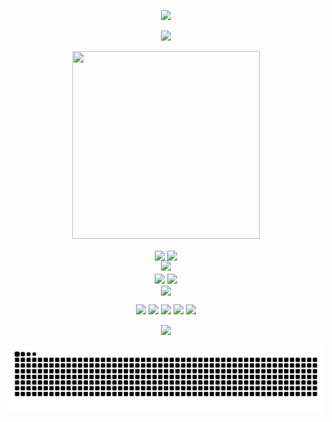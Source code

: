 <!-- https://github.com/kyechan99/capsule-render -->
<p align="center">
<img src="https://capsule-render.vercel.app/api?type=waving&color=timeGradient&height=300&&section=header&text=HI%20THERE!&fontSize=90&fontAlign=50&fontAlignY=30&desc=I%20am%20Zhhali!&descAlign=50&descSize=30&descAlignY=60&animation=twinkling" />
</p>

<!-- https://github.com/DenverCoder1/readme-typing-svg -->
<p align="center">
<img src="https://readme-typing-svg.demolab.com?font=Orbitron&size=25&pause=1000&center=true&vCenter=true&random=false&width=600&lines=Welcome+to+Zhhali's+GitHub+profile+page!;I+am+super+obsessed+with+programming!" />
</p>
<div align=center> <img width="300" height="300" src="225813708-98b745f2-7d22-48cf-9150-083f1b00d6c9.gif"/> </div>
<p align="center">
<!-- https://github.com/anuraghazra/github-readme-stats -->
<img align="center" width="400" src="https://github-readme-stats.vercel.app/api?username=Xiaokang2022&theme=transparent&show_icons=true&hide_border=true&show=reviews&hide_title=true&hide=contribs" />
<!-- https://github.com/DenverCoder1/github-readme-streak-stats -->
<img align="center" width="400" src="https://streak-stats.demolab.com?user=Xiaokang2022&theme=transparent&date_format=%5BY.%5Dn.j&hide_border=true" />
<br/>
<!-- https://github.com/Ashutosh00710/github-readme-activity-graph -->
<img width="800" src="https://github-readme-activity-graph.vercel.app/graph?username=Xiaokang2022&theme=github-compact&hide_border=true&area=true&custom_title=Contribution%20Graph" />
<br/>
<!-- https://github.com/anuraghazra/github-readme-stats -->
<img align="center" src="https://github-readme-stats.vercel.app/api/wakatime?username=Xiaokang2022&theme=transparent&hide_border=true&layout=compact&langs_count=22" />
<!-- https://github.com/anuraghazra/github-readme-stats -->
<img align="center" src="https://github-readme-stats.vercel.app/api/top-langs/?username=Xiaokang2022&theme=transparent&hide_border=true&layout=donut-vertical&langs_count=6" />
<br/>
<!-- https://github.com/tandpfun/skill-icons -->
<img align="center" src="https://skillicons.dev/icons?i=py,c,cpp,cs,java,html,css,js,ts,md,matlab&theme=light" />
</p>

<!-- https://github.com/badges/shields -->
<p align="center">
<a href="https://github.com/Zhhali"><img src="https://img.shields.io/badge/GitHub-Zhhali-blue?logo=github" /></a>
<img src="https://img.shields.io/badge/QQ-3087441340-green?logo=tencentqq" />

<img src="[https://img.shields.io/badge/QQ-3087441340-green?logo=tencentqq](https://img.shields.io/badge/runningmonkey0-a?logo=wechat&labelColor=white&color=gray)" />
<!-- https://github.com/antonkomarev/github-profile-views-counter -->
<img src="https://komarev.com/ghpvc/?username=Xiaokang2022&abbreviated=true&color=yellow" />
<img src="[https://komarev.com/ghpvc/?username=Xiaokang2022&abbreviated=true&color=yellow](https://img.shields.io/badge/%E5%BC%A0%E6%B8%85%E6%B5%81%E6%98%AF%E5%A4%A7%E5%B8%85%E5%93%A5-%E5%BC%A0%E6%B8%85%E6%B5%81%E6%98%AF%E5%A4%A7%E5%B8%85%E5%93%A5-blue)" />
</p>

<!-- https://github.com/kyechan99/capsule-render -->
<p align="center">
<img src="https://capsule-render.vercel.app/api?type=waving&color=timeGradient&height=300&&section=footer&text=THE%20END!&fontSize=90&fontAlign=50&fontAlignY=70&desc=Hope%20your%20program%20is%20bug-free!&descAlign=50&descSize=30&descAlignY=40&animation=twinkling" />
</p>

<picture>
  <source media="(prefers-color-scheme: dark)" srcset="https://raw.githubusercontent.com/Peter-JXL/Peter-JXL/output/github-contribution-grid-snake-dark.svg">
  <source media="(prefers-color-scheme: light)" srcset="https://raw.githubusercontent.com/Peter-JXL/Peter-JXL/output/github-contribution-grid-snake.svg">
  <img alt="github contribution grid snake animation" src="https://raw.githubusercontent.com/Peter-JXL/Peter-JXL/output/github-contribution-grid-snake.svg">
</picture>
